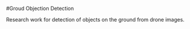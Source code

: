 #Groud Objection Detection

Research work for detection of objects on the ground from drone images.
